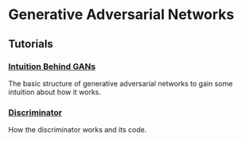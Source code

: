 # Generative Adversarial Networks

## Tutorials

### [Intuition Behind GANs](https://github.com/jinglescode/generative-adversarial-networks/tree/main/tutorials/01%20Intuition%20Behind%20GANs)

The basic structure of generative adversarial networks to gain some intuition about how it works.

### [Discriminator](https://github.com/jinglescode/generative-adversarial-networks/tree/main/tutorials/02%20Discriminator)

How the discriminator works and its code.
